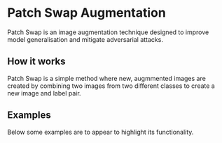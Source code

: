 # Patch Swap Augmentation
Patch Swap is an image augmentation technique designed to improve model generalisation and mitigate adversarial attacks.

## How it works

Patch Swap is a simple method where new, augmmented images are created by combining two images from two different classes to create a new image and label pair.

## Examples

Below some examples are to appear to highlight its functionality.
